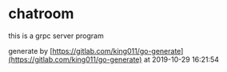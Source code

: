 # chatroom

this is a grpc server program

generate by [https://gitlab.com/king011/go-generate](https://gitlab.com/king011/go-generate) at 2019-10-29 16:21:54
